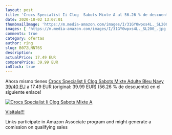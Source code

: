 ```yaml
---
layout: post
title: 'Crocs Specialist Ii Clog  Sabots Mixte A al 56.26 % de descuento'
date: 2020-10-02 13:07:01
thumbnailImage: 'https://m.media-amazon.com/images/I/31GY0wpxs4L._SL200_.jpg'
images: [ 'https://m.media-amazon.com/images/I/31GY0wpxs4L._SL200_.jpg' ]
comments: true
category: ofertas
author: ring
slug: B072LNNT6S
description:
actualPrice: 17.49 EUR
comparePrice: 39.99 EUR
inStock: true
---
```


Ahora mismo tienes [Crocs Specialist Ii Clog  Sabots Mixte Adulte  Bleu  Navy  39/40 EU](https://www.amazon.fr/dp/B072LNNT6S/?tag=tolees0d-21) a 17.49 EUR (original: 39.99 EUR) (56.26 %  de descuento) en el siguiente enlace!

[![Crocs Specialist Ii Clog  Sabots Mixte A](https://m.media-amazon.com/images/I/31GY0wpxs4L._SL200_.jpg)](https://www.amazon.fr/dp/B072LNNT6S/?tag=tolees0d-21)

[Visítala!!!](https://www.amazon.fr/dp/B072LNNT6S/?tag=tolees0d-21)

Links participate in Amazon Associate program and might generate a comission on qualifying sales
